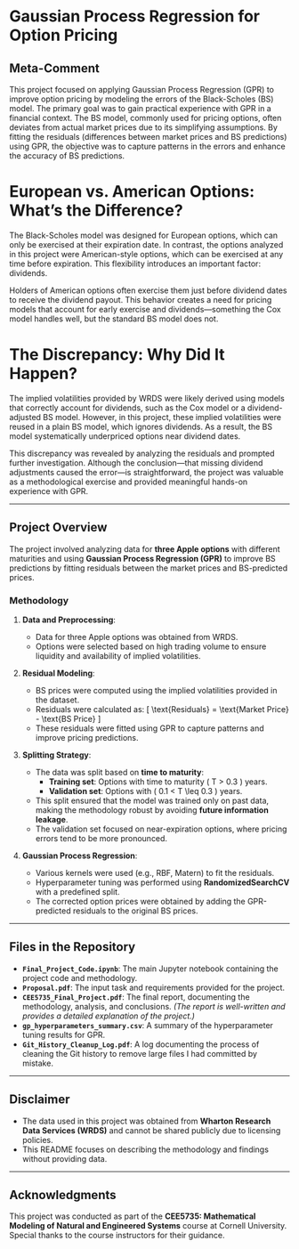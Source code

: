 # Gaussian Process Regression for Option Pricing

## **Meta-Comment**
This project focused on applying Gaussian Process Regression (GPR) to improve option pricing by modeling the errors of the Black-Scholes (BS) model. The primary goal was to gain practical experience with GPR in a financial context. The BS model, commonly used for pricing options, often deviates from actual market prices due to its simplifying assumptions. By fitting the residuals (differences between market prices and BS predictions) using GPR, the objective was to capture patterns in the errors and enhance the accuracy of BS predictions.

# European vs. American Options: What’s the Difference?

The Black-Scholes model was designed for European options, which can only be exercised at their expiration date. In contrast, the options analyzed in this project were American-style options, which can be exercised at any time before expiration. This flexibility introduces an important factor: dividends.

Holders of American options often exercise them just before dividend dates to receive the dividend payout. This behavior creates a need for pricing models that account for early exercise and dividends—something the Cox model handles well, but the standard BS model does not.

# The Discrepancy: Why Did It Happen?

The implied volatilities provided by WRDS were likely derived using models that correctly account for dividends, such as the Cox model or a dividend-adjusted BS model. However, in this project, these implied volatilities were reused in a plain BS model, which ignores dividends. As a result, the BS model systematically underpriced options near dividend dates.

This discrepancy was revealed by analyzing the residuals and prompted further investigation. Although the conclusion—that missing dividend adjustments caused the error—is straightforward, the project was valuable as a methodological exercise and provided meaningful hands-on experience with GPR.

---

## **Project Overview**

The project involved analyzing data for **three Apple options** with different maturities and using **Gaussian Process Regression (GPR)** to improve BS predictions by fitting residuals between the market prices and BS-predicted prices.

### **Methodology**

1. **Data and Preprocessing**:
   - Data for three Apple options was obtained from WRDS.
   - Options were selected based on high trading volume to ensure liquidity and availability of implied volatilities.

2. **Residual Modeling**:
   - BS prices were computed using the implied volatilities provided in the dataset.
   - Residuals were calculated as:
     \[
     \text{Residuals} = \text{Market Price} - \text{BS Price}
     \]
   - These residuals were fitted using GPR to capture patterns and improve pricing predictions.

3. **Splitting Strategy**:
   - The data was split based on **time to maturity**:
     - **Training set**: Options with time to maturity \( T > 0.3 \) years.
     - **Validation set**: Options with \( 0.1 < T \leq 0.3 \) years.
   - This split ensured that the model was trained only on past data, making the methodology robust by avoiding **future information leakage**.
   - The validation set focused on near-expiration options, where pricing errors tend to be more pronounced.

4. **Gaussian Process Regression**:
   - Various kernels were used (e.g., RBF, Matern) to fit the residuals.
   - Hyperparameter tuning was performed using **RandomizedSearchCV** with a predefined split.
   - The corrected option prices were obtained by adding the GPR-predicted residuals to the original BS prices.

---

## **Files in the Repository**

- **`Final_Project_Code.ipynb`**: The main Jupyter notebook containing the project code and methodology.
- **`Proposal.pdf`**: The input task and requirements provided for the project.
- **`CEE5735_Final_Project.pdf`**: The final report, documenting the methodology, analysis, and conclusions. *(The report is well-written and provides a detailed explanation of the project.)*
- **`gp_hyperparameters_summary.csv`**: A summary of the hyperparameter tuning results for GPR.
- **`Git_History_Cleanup_Log.pdf`**: A log documenting the process of cleaning the Git history to remove large files I had committed by mistake.

---

## **Disclaimer**

- The data used in this project was obtained from **Wharton Research Data Services (WRDS)** and cannot be shared publicly due to licensing policies.
- This README focuses on describing the methodology and findings without providing data.

---

## **Acknowledgments**

This project was conducted as part of the **CEE5735: Mathematical Modeling of Natural and Engineered Systems** course at Cornell University. Special thanks to the course instructors for their guidance.
